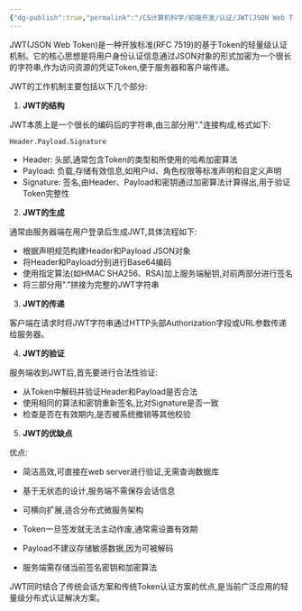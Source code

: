 ```yaml
---
{"dg-publish":true,"permalink":"/CS计算机科学/前端开发/认证/JWT(JSON Web Token)/","noteIcon":"","created":"2024-04-17T15:20:03.000+08:00","updated":"2024-04-23T23:56:31.000+08:00"}
---
```



JWT(JSON Web Token)是一种开放标准(RFC 7519)的基于Token的轻量级认证机制。它的核心思想是将用户身份认证信息通过JSON对象的形式加密为一个很长的字符串,作为访问资源的凭证Token,便于服务器和客户端传递。

JWT的工作机制主要包括以下几个部分:

1. **JWT的结构**

JWT本质上是一个很长的编码后的字符串,由三部分用"."连接构成,格式如下:

```
Header.Payload.Signature
```

- Header: 头部,通常包含Token的类型和所使用的哈希加密算法
- Payload: 负载,存储有效信息,如用户id、角色权限等标准声明和自定义声明
- Signature: 签名,由Header、Payload和密钥通过加密算法计算得出,用于验证Token完整性

2. **JWT的生成**

通常由服务器端在用户登录后生成JWT,具体流程如下:

- 根据声明规范构建Header和Payload JSON对象
- 将Header和Payload分别进行Base64编码
- 使用指定算法(如HMAC SHA256、RSA)加上服务端秘钥,对前两部分进行签名
- 将三部分用"."拼接为完整的JWT字符串

3. **JWT的传递**

客户端在请求时将JWT字符串通过HTTP头部Authorization字段或URL参数传递给服务器。

4. **JWT的验证**

服务端收到JWT后,首先要进行合法性验证:

- 从Token中解码并验证Header和Payload是否合法
- 使用相同的算法和密钥重新签名,比对Signature是否一致
- 检查是否在有效期内,是否被系统撤销等其他校验

5. **JWT的优缺点**

优点:

- 简洁高效,可直接在web server进行验证,无需查询数据库
- 基于无状态的设计,服务端不需保存会话信息
- 可横向扩展,适合分布式微服务架构
 

- Token一旦签发就无法主动作废,通常需设置有效期
- Payload不建议存储敏感数据,因为可被解码
- 服务端需存储当前签名密钥和加密算法

JWT同时结合了传统会话方案和传统Token认证方案的优点,是当前广泛应用的轻量级分布式认证解决方案。